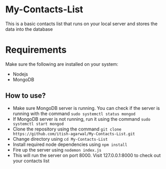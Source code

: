 # My-Contacts-List

This is a basic contacts list that runs on your local server and stores the data into the database

# Requirements
Make sure the following are installed on your system:
* Nodejs
* MongoDB 

## How to use?
* Make sure MongoDB server is running. You can check if the server is running with the command `sudo systemctl status mongod`
* If MongoDB server is not running, run it using the command `sudo systemctl start mongod`
* Clone the repository using the command `git clone https://github.com/itish-agarwal/My-Contacts-List.git`
* Change directory using `cd My-Contacts-List`
* Install required node dependencies using `npm install`
* Fire up the server using `nodemon index.js`
* This will run the server on port 8000. Visit 127.0.0.1:8000 to check out your contacts list
